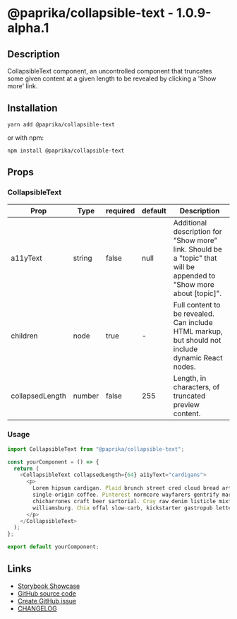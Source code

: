 <!-- start: Autogenerated - do not modify -->

# @paprika/collapsible-text - 1.0.9-alpha.1

## Description

CollapsibleText component, an uncontrolled component that truncates some given content at a given length to be revealed by clicking a 'Show more' link.

## Installation

```
yarn add @paprika/collapsible-text
```

or with npm:

```
npm install @paprika/collapsible-text
```

## Props

### CollapsibleText

| Prop            | Type   | required | default | Description                                                                                                          |
| --------------- | ------ | -------- | ------- | -------------------------------------------------------------------------------------------------------------------- |
| a11yText        | string | false    | null    | Additional description for "Show more" link. Should be a "topic" that will be appended to "Show more about [topic]". |
| children        | node   | true     | -       | Full content to be revealed. Can include HTML markup, but should not include dynamic React nodes.                    |
| collapsedLength | number | false    | 255     | Length, in characters, of truncated preview content.                                                                 |

<!-- end: Autogenerated - do not modify -->
<!-- content -->

### Usage

```js
import CollapsibleText from "@paprika/collapsible-text";

const yourComponent = () => {
  return (
    <CollapsibleText collapsedLength={64} a11yText="cardigans">
      <p>
        Lorem hipsum cardigan. Plaid brunch street cred cloud bread art party pickled, VHS fingerstache la croix paleo
        single-origin coffee. Pinterest normcore wayfarers gentrify marfa helvetica street art vegan. Wayfarers portland
        chicharrones craft beer sartorial. Cray raw denim listicle mixtape, pug farm-to-table tofu ennui whatever
        williamsburg. Chia offal slow-carb, kickstarter gastropub letterpress echo park mustache irony 90s.
      </p>
    </CollapsibleText>
  );
};

export default yourComponent;
```

<!-- eoContent -->

## Links

- [Storybook Showcase](https://paprika.highbond.com/?path=/story/navigation-collapsibletext--showcase)
- [GitHub source code](https://github.com/acl-services/paprika/tree/master/packages/CollapsibleText/src)
- [Create GitHub issue](https://github.com/acl-services/paprika/issues/new?label=[]&title=@paprika/collapsible-text%20[help]:%20your%20short%20description&body=%0A%23%20Help%20wanted%0A%0A%23%23%20Please%20write%20your%20question.%0A*A%20clear%20and%20concise%20description%20of%20what%20the%20question%20is*%0A%0A%23%23%20Additional%20context%0A*Add%20any%20other%20context%20or%20screenshots%20about%20your%20question%20here.*%0A)
- [CHANGELOG](https://github.com/acl-services/paprika/tree/master/packages/CollapsibleText/CHANGELOG.md)
